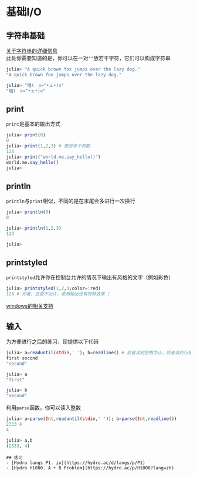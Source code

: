# 基础I/O
## 字符串基础
[关于字符串的详细信息](string.md)\
此处你需要知道的是，你可以在一对`""`放若干字符，它们可以构成字符串
```jl
julia> "A quick brown fox jumps over the lazy dog."
"A quick brown fox jumps over the lazy dog."

julia> "喵(　o=^•ェ•)o"
"喵(　o=^•ェ•)o"
```

## print
`print`是基本的输出方式
```jl
julia> print(0)
0
julia> print(1,2,3) # 接受多个参数
123
julia> print("world.me.say_hello()")
world.me.say_hello()
julia>
```

## println
`println`与`print`相似，不同的是在末尾会多进行一次换行
```jl
julia> println(0)
0

julia> println(1,2,3)
123

julia>
```

## printstyled
`printstyled`允许你在控制台允许的情况下输出有风格的文字（例如彩色）
```jl
julia> printstyled(1,2,3;color=:red)
123 # 你看，这里不允许，使用输出没有特殊效果（
```

[windows的相关支持](https://docs.microsoft.com/zh-CN/windows/console/console-virtual-terminal-sequences)

## 输入
为方便进行之后的练习，现提供以下代码
```jl
julia> a=readuntil(stdin,' '); b=readline() # 前者读到空格为止，后者读到行尾
first second
"second"

julia> a
"first"

julia> b
"second"
```

利用`parse`函数，你可以读入整数
```jl
julia> a=parse(Int,readuntil(stdin,' ')); b=parse(Int,readline())
2333 4
4

julia> a,b
(2333, 4)
```

```is-newbie
## 练习
- [Hydro langs P1. io](https://hydro.ac/d/langs/p/P1)
- [Hydro H1000. A + B Problem](https://hydro.ac/p/H1000?lang=zh)
```
